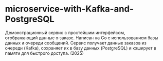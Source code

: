 # microservice-with-Kafka-and-PostgreSQL
Демонстрационный сервис с простейшим интерфейсом, отображающий данные о заказе. Написан на Go с использованием базы данных и очереди сообщений. Сервис получает данные заказов из очереди (Kafka), сохраняет их в базу данных (PostgreSQL) и кэширует в памяти для быстрого доступа. (2025)
